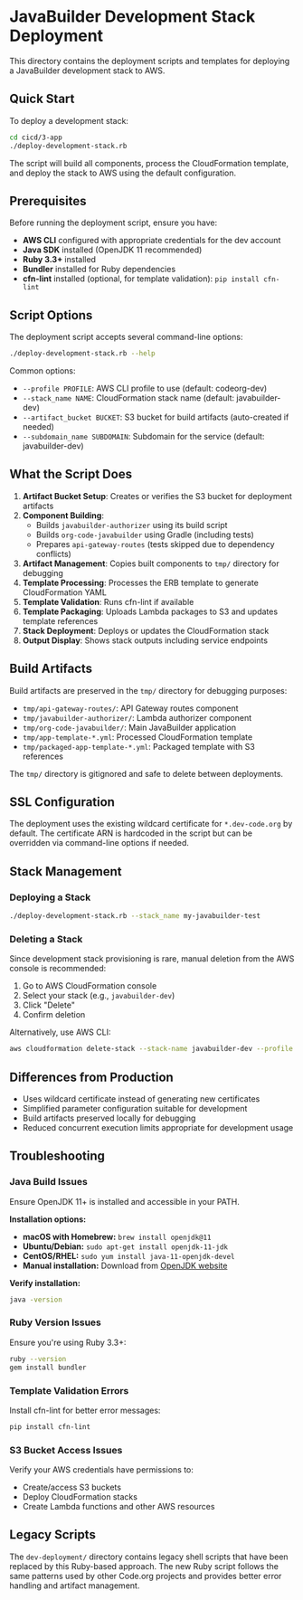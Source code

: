 # JavaBuilder Development Stack Deployment

This directory contains the deployment scripts and templates for deploying a JavaBuilder development stack to AWS.

## Quick Start

To deploy a development stack:

```bash
cd cicd/3-app
./deploy-development-stack.rb
```

The script will build all components, process the CloudFormation template, and deploy the stack to AWS using the default configuration.

## Prerequisites

Before running the deployment script, ensure you have:

- **AWS CLI** configured with appropriate credentials for the dev account
- **Java SDK** installed (OpenJDK 11 recommended)
- **Ruby 3.3+** installed
- **Bundler** installed for Ruby dependencies
- **cfn-lint** installed (optional, for template validation): `pip install cfn-lint`

## Script Options

The deployment script accepts several command-line options:

```bash
./deploy-development-stack.rb --help
```

Common options:
- `--profile PROFILE`: AWS CLI profile to use (default: codeorg-dev)
- `--stack_name NAME`: CloudFormation stack name (default: javabuilder-dev)
- `--artifact_bucket BUCKET`: S3 bucket for build artifacts (auto-created if needed)
- `--subdomain_name SUBDOMAIN`: Subdomain for the service (default: javabuilder-dev)

## What the Script Does

1. **Artifact Bucket Setup**: Creates or verifies the S3 bucket for deployment artifacts
2. **Component Building**: 
   - Builds `javabuilder-authorizer` using its build script
   - Builds `org-code-javabuilder` using Gradle (including tests)
   - Prepares `api-gateway-routes` (tests skipped due to dependency conflicts)
3. **Artifact Management**: Copies built components to `tmp/` directory for debugging
4. **Template Processing**: Processes the ERB template to generate CloudFormation YAML
5. **Template Validation**: Runs cfn-lint if available
6. **Template Packaging**: Uploads Lambda packages to S3 and updates template references
7. **Stack Deployment**: Deploys or updates the CloudFormation stack
8. **Output Display**: Shows stack outputs including service endpoints

## Build Artifacts

Build artifacts are preserved in the `tmp/` directory for debugging purposes:
- `tmp/api-gateway-routes/`: API Gateway routes component
- `tmp/javabuilder-authorizer/`: Lambda authorizer component  
- `tmp/org-code-javabuilder/`: Main JavaBuilder application
- `tmp/app-template-*.yml`: Processed CloudFormation template
- `tmp/packaged-app-template-*.yml`: Packaged template with S3 references

The `tmp/` directory is gitignored and safe to delete between deployments.

## SSL Configuration

The deployment uses the existing wildcard certificate for `*.dev-code.org` by default. The certificate ARN is hardcoded in the script but can be overridden via command-line options if needed.

## Stack Management

### Deploying a Stack
```bash
./deploy-development-stack.rb --stack_name my-javabuilder-test
```

### Deleting a Stack
Since development stack provisioning is rare, manual deletion from the AWS console is recommended:

1. Go to AWS CloudFormation console
2. Select your stack (e.g., `javabuilder-dev`)
3. Click "Delete" 
4. Confirm deletion

Alternatively, use AWS CLI:
```bash
aws cloudformation delete-stack --stack-name javabuilder-dev --profile codeorg-dev
```

## Differences from Production

- Uses wildcard certificate instead of generating new certificates
- Simplified parameter configuration suitable for development
- Build artifacts preserved locally for debugging
- Reduced concurrent execution limits appropriate for development usage

## Troubleshooting

### Java Build Issues
Ensure OpenJDK 11+ is installed and accessible in your PATH.

**Installation options:**
- **macOS with Homebrew:** `brew install openjdk@11`
- **Ubuntu/Debian:** `sudo apt-get install openjdk-11-jdk`
- **CentOS/RHEL:** `sudo yum install java-11-openjdk-devel`
- **Manual installation:** Download from [OpenJDK website](https://openjdk.org/)

**Verify installation:**
```bash
java -version
```

### Ruby Version Issues
Ensure you're using Ruby 3.3+:
```bash
ruby --version
gem install bundler
```

### Template Validation Errors
Install cfn-lint for better error messages:
```bash
pip install cfn-lint
```

### S3 Bucket Access Issues
Verify your AWS credentials have permissions to:
- Create/access S3 buckets
- Deploy CloudFormation stacks
- Create Lambda functions and other AWS resources

## Legacy Scripts

The `dev-deployment/` directory contains legacy shell scripts that have been replaced by this Ruby-based approach. The new Ruby script follows the same patterns used by other Code.org projects and provides better error handling and artifact management.

